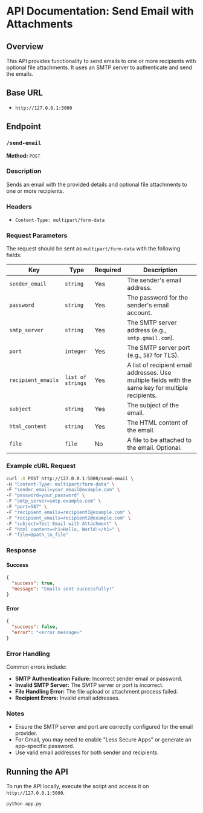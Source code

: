# API Documentation: Send Email with Attachments

## Overview
This API provides functionality to send emails to one or more recipients with optional file attachments. It uses an SMTP server to authenticate and send the emails.

## Base URL
- `http://127.0.0.1:5000`

## Endpoint
### `/send-email`

**Method:** `POST`

### Description
Sends an email with the provided details and optional file attachments to one or more recipients.

### Headers
- `Content-Type: multipart/form-data`

### Request Parameters
The request should be sent as `multipart/form-data` with the following fields:

| Key               | Type              | Required | Description |
|-------------------|-------------------|----------|-------------|
| `sender_email`    | `string`          | Yes      | The sender's email address. |
| `password`        | `string`          | Yes      | The password for the sender's email account. |
| `smtp_server`     | `string`          | Yes      | The SMTP server address (e.g., `smtp.gmail.com`). |
| `port`            | `integer`         | Yes      | The SMTP server port (e.g., `587` for TLS). |
| `recipient_emails`| `list of strings` | Yes      | A list of recipient email addresses. Use multiple fields with the same key for multiple recipients. |
| `subject`         | `string`          | Yes      | The subject of the email. |
| `html_content`    | `string`          | Yes      | The HTML content of the email. |
| `file`            | `file`            | No       | A file to be attached to the email. Optional. |

### Example cURL Request
```bash
curl -X POST http://127.0.0.1:5000/send-email \
-H "Content-Type: multipart/form-data" \
-F "sender_email=your_email@example.com" \
-F "password=your_password" \
-F "smtp_server=smtp.example.com" \
-F "port=587" \
-F "recipient_emails=recipient1@example.com" \
-F "recipient_emails=recipient2@example.com" \
-F "subject=Test Email with Attachment" \
-F "html_content=<h1>Hello, World!</h1>" \
-F "file=@path_to_file"
```

### Response
#### Success
```json
{
  "success": true,
  "message": "Emails sent successfully!"
}
```

#### Error
```json
{
  "success": false,
  "error": "<error message>"
}
```

### Error Handling
Common errors include:
- **SMTP Authentication Failure:** Incorrect sender email or password.
- **Invalid SMTP Server:** The SMTP server or port is incorrect.
- **File Handling Error:** The file upload or attachment process failed.
- **Recipient Errors:** Invalid email addresses.

### Notes
- Ensure the SMTP server and port are correctly configured for the email provider.
- For Gmail, you may need to enable "Less Secure Apps" or generate an app-specific password.
- Use valid email addresses for both sender and recipients.

## Running the API
To run the API locally, execute the script and access it on `http://127.0.0.1:5000`.
```bash
python app.py
```

